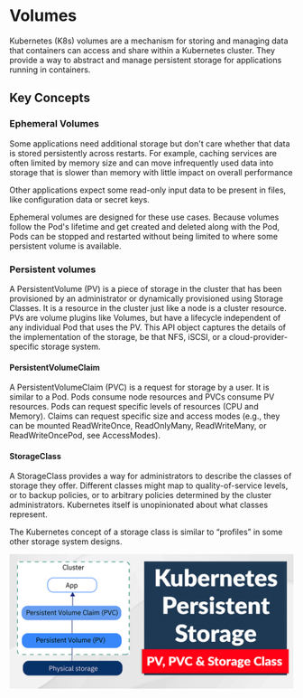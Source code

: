 # Volumes

Kubernetes (K8s) volumes are a mechanism for storing and managing data that containers can access and share within a Kubernetes cluster. They provide a way to abstract and manage persistent storage for applications running in containers. 

## Key Concepts

### Ephemeral Volumes

Some applications need additional storage but don't care whether that data is stored persistently across restarts. For example, caching services are often limited by memory size and can move infrequently used data into storage that is slower than memory with little impact on overall performance

Other applications expect some read-only input data to be present in files, like configuration data or secret keys.

Ephemeral volumes are designed for these use cases. Because volumes follow the Pod's lifetime and get created and deleted along with the Pod, Pods can be stopped and restarted without being limited to where some persistent volume is available.

### Persistent volumes

A PersistentVolume (PV) is a piece of storage in the cluster that has been provisioned by an administrator or dynamically provisioned using Storage Classes. It is a resource in the cluster just like a node is a cluster resource. PVs are volume plugins like Volumes, but have a lifecycle independent of any individual Pod that uses the PV. This API object captures the details of the implementation of the storage, be that NFS, iSCSI, or a cloud-provider-specific storage system.

#### PersistentVolumeClaim 

A PersistentVolumeClaim (PVC) is a request for storage by a user. It is similar to a Pod. Pods consume node resources and PVCs consume PV resources. Pods can request specific levels of resources (CPU and Memory). Claims can request specific size and access modes (e.g., they can be mounted ReadWriteOnce, ReadOnlyMany, ReadWriteMany, or ReadWriteOncePod, see AccessModes).

#### StorageClass 
A StorageClass provides a way for administrators to describe the classes of storage they offer. Different classes might map to quality-of-service levels, or to backup policies, or to arbitrary policies determined by the cluster administrators. Kubernetes itself is unopinionated about what classes represent.

The Kubernetes concept of a storage class is similar to “profiles” in some other storage system designs.


![Screenshot](img/2.png)






